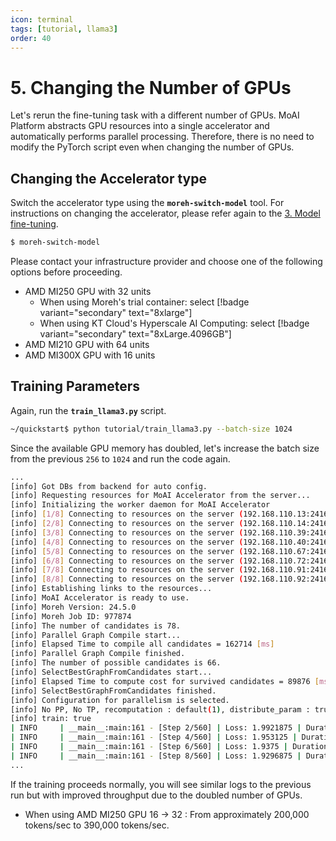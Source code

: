```yaml
---
icon: terminal
tags: [tutorial, llama3]
order: 40
---
```


# 5. Changing the Number of GPUs

Let's rerun the fine-tuning task with a different number of GPUs. MoAI Platform abstracts GPU resources into a single accelerator and automatically performs parallel processing. Therefore, there is no need to modify the PyTorch script even when changing the number of GPUs.


## Changing the Accelerator type

Switch the accelerator type using the **`moreh-switch-model`** tool. For instructions on changing the accelerator, please refer again to the [3. Model fine-tuning](3_fine_tuning.md).

```bash
$ moreh-switch-model
```

Please contact your infrastructure provider and choose one of the following options before proceeding.  

- AMD MI250 GPU with 32 units
    - When using Moreh's trial container: select [!badge variant="secondary" text="8xlarge"]
    - When using KT Cloud's Hyperscale AI Computing: select [!badge variant="secondary" text="8xLarge.4096GB"]
- AMD MI210 GPU with 64 units
- AMD MI300X GPU with 16 units


## Training Parameters
Again, run the **`train_llama3.py`** script.

```bash
~/quickstart$ python tutorial/train_llama3.py --batch-size 1024
```

Since the available GPU memory has doubled, let's increase the batch size from the previous `256` to `1024` and run the code again.


```bash
...
[info] Got DBs from backend for auto config.
[info] Requesting resources for MoAI Accelerator from the server...
[info] Initializing the worker daemon for MoAI Accelerator
[info] [1/8] Connecting to resources on the server (192.168.110.13:24164)...
[info] [2/8] Connecting to resources on the server (192.168.110.14:24164)...
[info] [3/8] Connecting to resources on the server (192.168.110.39:24164)...
[info] [4/8] Connecting to resources on the server (192.168.110.40:24164)...
[info] [5/8] Connecting to resources on the server (192.168.110.67:24164)...
[info] [6/8] Connecting to resources on the server (192.168.110.72:24164)...
[info] [7/8] Connecting to resources on the server (192.168.110.91:24164)...
[info] [8/8] Connecting to resources on the server (192.168.110.92:24164)...
[info] Establishing links to the resources...
[info] MoAI Accelerator is ready to use.
[info] Moreh Version: 24.5.0
[info] Moreh Job ID: 977874
[info] The number of candidates is 78.
[info] Parallel Graph Compile start...
[info] Elapsed Time to compile all candidates = 162714 [ms]
[info] Parallel Graph Compile finished.
[info] The number of possible candidates is 66.
[info] SelectBestGraphFromCandidates start...
[info] Elapsed Time to compute cost for survived candidates = 89876 [ms]
[info] SelectBestGraphFromCandidates finished.
[info] Configuration for parallelism is selected.
[info] No PP, No TP, recomputation : default(1), distribute_param : true, distribute_low_prec_param : false
[info] train: true
| INFO     | __main__:main:161 - [Step 2/560] | Loss: 1.9921875 | Duration: 2.26 | Throughput: 232164.69 tokens/sec
| INFO     | __main__:main:161 - [Step 4/560] | Loss: 1.953125 | Duration: 1.24 | Throughput: 423495.10 tokens/sec
| INFO     | __main__:main:161 - [Step 6/560] | Loss: 1.9375 | Duration: 1.28 | Throughput: 409254.19 tokens/sec
| INFO     | __main__:main:161 - [Step 8/560] | Loss: 1.9296875 | Duration: 1.38 | Throughput: 381201.96 tokens/sec
...
```

If the training proceeds normally, you will see similar logs to the previous run but with improved throughput due to the doubled number of GPUs.

- When using AMD MI250 GPU 16 → 32 : From approximately 200,000 tokens/sec to 390,000 tokens/sec.

